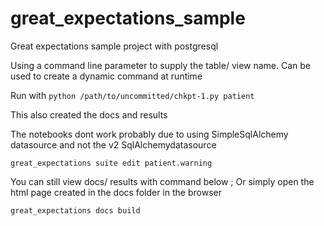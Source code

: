 # great_expectations_sample
Great expectations sample project with postgresql

Using a command line parameter to supply the table/ view name. Can be used to create a dynamic command at runtime

Run with ```python /path/to/uncommitted/chkpt-1.py patient```

This also created the docs and results

The notebooks dont work  probably  due to using SimpleSqlAlchemy datasource and not the v2 SqlAlchemydatasource

```great_expectations suite edit patient.warning```

You can still view docs/ results with command below ; Or simply open the html page created in the docs folder in the browser

```great_expectations docs build```


